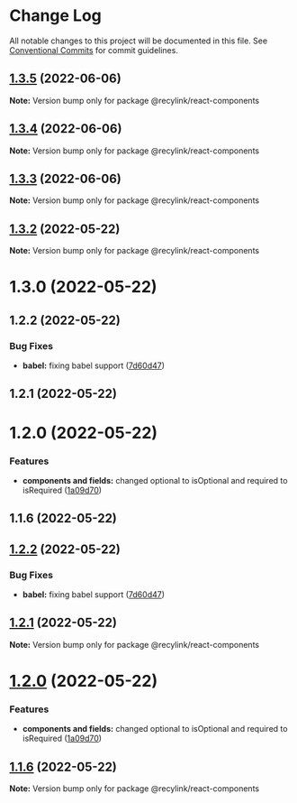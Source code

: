 # Change Log

All notable changes to this project will be documented in this file.
See [Conventional Commits](https://conventionalcommits.org) for commit guidelines.

## [1.3.5](https://github.com/recylink/recylink-commons/compare/v1.3.4...v1.3.5) (2022-06-06)

**Note:** Version bump only for package @recylink/react-components





## [1.3.4](https://github.com/recylink/recylink-commons/compare/v1.3.3...v1.3.4) (2022-06-06)

**Note:** Version bump only for package @recylink/react-components





## [1.3.3](https://github.com/recylink/recylink-commons/compare/v1.3.2...v1.3.3) (2022-06-06)

**Note:** Version bump only for package @recylink/react-components





## [1.3.2](https://github.com/recylink/recylink-commons/compare/v1.2.2...v1.3.2) (2022-05-22)

**Note:** Version bump only for package @recylink/react-components





# 1.3.0 (2022-05-22)



## 1.2.2 (2022-05-22)


### Bug Fixes

* **babel:** fixing babel support ([7d60d47](https://github.com/recylink/recylink-commons/commit/7d60d477a6bb37936d89d7e1c9acd8eac25ffcf4))



## 1.2.1 (2022-05-22)



# 1.2.0 (2022-05-22)


### Features

* **components and fields:** changed optional to isOptional and required to isRequired ([1a09d70](https://github.com/recylink/recylink-commons/commit/1a09d708ec4f32b207488fe43644dc32149aca6a))



## 1.1.6 (2022-05-22)





## [1.2.2](https://github.com/recylink/recylink-commons/compare/v1.2.1...v1.2.2) (2022-05-22)


### Bug Fixes

* **babel:** fixing babel support ([7d60d47](https://github.com/recylink/recylink-commons/commit/7d60d477a6bb37936d89d7e1c9acd8eac25ffcf4))





## [1.2.1](https://github.com/recylink/recylink-commons/compare/v1.2.0...v1.2.1) (2022-05-22)

**Note:** Version bump only for package @recylink/react-components





# [1.2.0](https://github.com/recylink/recylink-commons/compare/v1.1.6...v1.2.0) (2022-05-22)


### Features

* **components and fields:** changed optional to isOptional and required to isRequired ([1a09d70](https://github.com/recylink/recylink-commons/commit/1a09d708ec4f32b207488fe43644dc32149aca6a))





## [1.1.6](https://github.com/recylink/recylink-commons/compare/v1.1.5...v1.1.6) (2022-05-22)

**Note:** Version bump only for package @recylink/react-components
